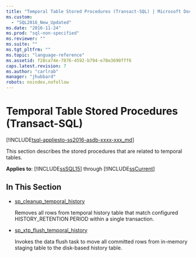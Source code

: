 ```yaml
---
title: "Temporal Table Stored Procedures (Transact-SQL) | Microsoft Docs"
ms.custom: 
  - "SQL2016_New_Updated"
ms.date: "2016-11-24"
ms.prod: "sql-non-specified"
ms.reviewer: ""
ms.suite: ""
ms.tgt_pltfrm: ""
ms.topic: "language-reference"
ms.assetid: f28ca74e-7876-4592-b794-e78e3690fff6
caps.latest.revision: 7
ms.author: "carlrab"
manager: "jhubbard"
robots: noindex,nofollow
---
```

# Temporal Table Stored Procedures (Transact-SQL)
[!INCLUDE[tsql-appliesto-ss2016-asdb-xxxx-xxx_md](../a9notintoc/includes/tsql-appliesto-ss2016-asdb-xxxx-xxx-md.md)]

  This section describes the stored procedures that are related to temporal tables.  
  
 **Applies to**: [!INCLUDE[ssSQL15](../a9notintoc/includes/sssql15-md.md)] through [!INCLUDE[ssCurrent](../a9notintoc/includes/sscurrent-md.md)]  
  
## In This Section
- [sp_cleanup_temporal_history](../relational-databases/reference/system-stored-procedures/temporal-table-sys.sp-cleanup-temporal-history.md)

  Removes all rows from temporal history table that match configured HISTORY_RETENTION PERIOD within a single transaction.  
- [sp_xtp_flush_temporal_history](../relational-databases/reference/system-stored-procedures/temporal-table-sp-xtp-flush-temporal-history.md)  

  Invokes the data flush task to move all committed rows from in-memory staging table to the disk-based history table.  
  
  